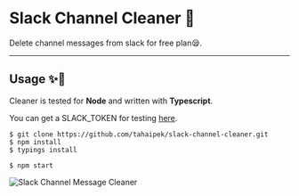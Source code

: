 # **Slack Channel Cleaner** 💨
Delete channel messages from slack for free plan😪. 

------------------------
## **Usage** ✨🚀
Cleaner is tested for **Node** and written with **Typescript**.

You can get a SLACK_TOKEN for testing [here](https://api.slack.com/web). 

    $ git clone https://github.com/tahaipek/slack-channel-cleaner.git
    $ npm install
    $ typings install
    
    $ npm start
    
![Slack Channel Message Cleaner](https://github.com/tahaipek/slack-channel-cleaner/blob/master/preview.gif?raw=true) 		
